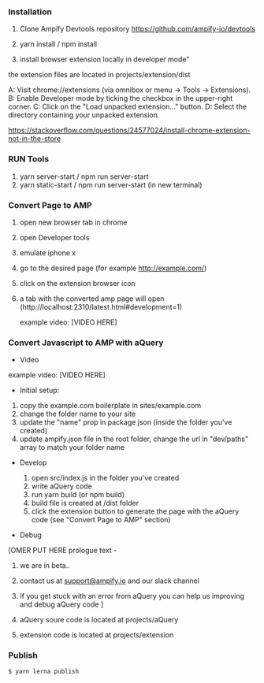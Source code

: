 ### Installation

1. Clone Ampify Devtools repository
   https://github.com/ampify-io/devtools

2. yarn install / npm install

3. install browser extension locally in developer mode"

the extension files are located in projects/extension/dist

A: Visit chrome://extensions (via omnibox or menu -> Tools -> Extensions).
B: Enable Developer mode by ticking the checkbox in the upper-right corner.
C: Click on the "Load unpacked extension..." button.
D: Select the directory containing your unpacked extension.

https://stackoverflow.com/questions/24577024/install-chrome-extension-not-in-the-store

### RUN Tools

1. yarn server-start / npm run server-start
2. yarn static-start / npm run server-start (in new terminal)

### Convert Page to AMP

1. open new browser tab in chrome
2. open Developer tools
3. emulate iphone x
4. go to the desired page (for example http://example.com/)
5. click on the extension browser icon
6. a tab with the converted amp page will open (http://localhost:2310/latest.html#development=1)

   example video: [VIDEO HERE]

### Convert Javascript to AMP with aQuery

- Video

example video: [VIDEO HERE]

- Initial setup:

1. copy the example.com boilerplate in sites/example.com
2. change the folder name to your site
3. update the "name" prop in package json (inside the folder you've created)
4. update ampify.json file in the root folder, change the url in "dev/paths" array to match your folder name

- Develop

  1. open src/index.js in the folder you've created
  2. write aQuery code
  3. run yarn build (or npm build)
  4. build file is created at /dist folder
  5. click the extension button to generate the page with the aQuery code (see "Convert Page to AMP" section)

- Debug

[OMER PUT HERE prologue text -

1. we are in beta..
2. contact us at support@ampify.io and our slack channel
3. If you get stuck with an error from aQuery you can help us improving and debug aQuery code
   ]

4. aQuery soure code is located at projects/aQuery
5. extension code is located at projects/extension

### Publish

```shell script
$ yarn lerna publish
```
